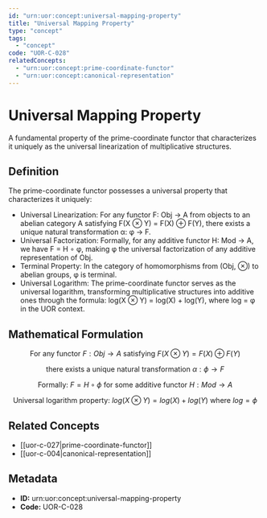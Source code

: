 ```yaml
---
id: "urn:uor:concept:universal-mapping-property"
title: "Universal Mapping Property"
type: "concept"
tags:
  - "concept"
code: "UOR-C-028"
relatedConcepts:
  - "urn:uor:concept:prime-coordinate-functor"
  - "urn:uor:concept:canonical-representation"
---
```


# Universal Mapping Property

A fundamental property of the prime-coordinate functor that characterizes it uniquely as the universal linearization of multiplicative structures.

## Definition

The prime-coordinate functor possesses a universal property that characterizes it uniquely:
- Universal Linearization: For any functor F: Obj → A from objects to an abelian category A satisfying F(X ⊗ Y) = F(X) ⊕ F(Y), there exists a unique natural transformation α: φ → F.
- Universal Factorization: Formally, for any additive functor H: Mod → A, we have F = H ∘ φ, making φ the universal factorization of any additive representation of Obj.
- Terminal Property: In the category of homomorphisms from (Obj, ⊗) to abelian groups, φ is terminal.
- Universal Logarithm: The prime-coordinate functor serves as the universal logarithm, transforming multiplicative structures into additive ones through the formula: log(X ⊗ Y) = log(X) + log(Y), where log = φ in the UOR context.

## Mathematical Formulation

$$
\text{For any functor } F: Obj \to A \text{ satisfying } F(X \otimes Y) = F(X) \oplus F(Y)
$$

$$
\text{there exists a unique natural transformation } \alpha: \phi \to F
$$

$$
\text{Formally: } F = H \circ \phi \text{ for some additive functor } H: Mod \to A
$$

$$
\text{Universal logarithm property: } log(X \otimes Y) = log(X) + log(Y) \text{ where } log = \phi
$$

## Related Concepts

- [[uor-c-027|prime-coordinate-functor]]
- [[uor-c-004|canonical-representation]]

## Metadata

- **ID:** urn:uor:concept:universal-mapping-property
- **Code:** UOR-C-028

